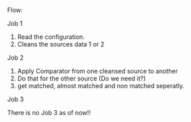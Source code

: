 Flow:

Job 1
1. Read the configuration.
2. Cleans the sources data 1 or 2

Job 2
1. Apply Comparator from one cleansed source to another
2. Do that for the other source (Do we need it?)
3. get matched, almost matched and non matched seperatly.

Job 3

There is no Job 3 as of now!!

